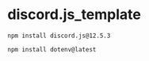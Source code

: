 # discord.js_template

```npm install discord.js@12.5.3```

```npm install dotenv@latest```

```

```
